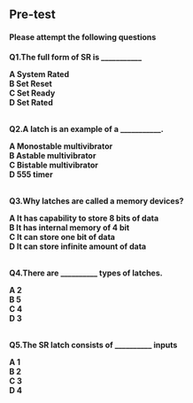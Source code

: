 ## <b> Pre-test
#### Please attempt the following questions

Q1.The full form of SR is ___________<br>

A   System Rated<br>
<b>B   Set Reset</b><br>
C   Set Ready<br>
D   Set Rated<br><br>


Q2.A latch is an example of a ___________.<br>

A   Monostable multivibrator<br>
B   Astable multivibrator<br>
<b>C   Bistable multivibrator</b><br>
D   555 timer<br><br>


Q3.Why latches are called a memory devices?<br>

A   It has capability to store 8 bits of data<br>
B   It has internal memory of 4 bit<br>
<b>C   It can store one bit of data</b><br>
D   It can store infinite amount of data<br><br>


Q4.There are __________ types of latches.<br>

A   2<br>
B   5<br>
<b>C   4</b><br>
D   3<br><br>


Q5.The SR latch consists of __________ inputs<br>

A   1<br>
<b>B   2</b><br>
C   3<br>
D   4

<br><br>